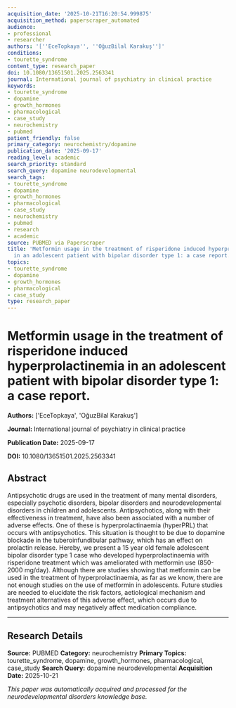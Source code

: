 ```yaml
---
acquisition_date: '2025-10-21T16:20:54.999875'
acquisition_method: paperscraper_automated
audience:
- professional
- researcher
authors: '[''EceTopkaya'', ''OğuzBilal Karakuş'']'
conditions:
- tourette_syndrome
content_type: research_paper
doi: 10.1080/13651501.2025.2563341
journal: International journal of psychiatry in clinical practice
keywords:
- tourette_syndrome
- dopamine
- growth_hormones
- pharmacological
- case_study
- neurochemistry
- pubmed
patient_friendly: false
primary_category: neurochemistry/dopamine
publication_date: '2025-09-17'
reading_level: academic
search_priority: standard
search_query: dopamine neurodevelopmental
search_tags:
- tourette_syndrome
- dopamine
- growth_hormones
- pharmacological
- case_study
- neurochemistry
- pubmed
- research
- academic
source: PUBMED via Paperscraper
title: 'Metformin usage in the treatment of risperidone induced hyperprolactinemia
  in an adolescent patient with bipolar disorder type 1: a case report.'
topics:
- tourette_syndrome
- dopamine
- growth_hormones
- pharmacological
- case_study
type: research_paper
---
```


# Metformin usage in the treatment of risperidone induced hyperprolactinemia in an adolescent patient with bipolar disorder type 1: a case report.

**Authors:** ['EceTopkaya', 'OğuzBilal Karakuş']

**Journal:** International journal of psychiatry in clinical practice

**Publication Date:** 2025-09-17

**DOI:** 10.1080/13651501.2025.2563341

## Abstract

Antipsychotic drugs are used in the treatment of many mental disorders, especially psychotic disorders, bipolar disorders and neurodevelopmental disorders in children and adolescents. Antipsychotics, along with their effectiveness in treatment, have also been associated with a number of adverse effects. One of these is hyperprolactinaemia (hyperPRL) that occurs with antipsychotics. This situation is thought to be due to dopamine blockade in the tuberoinfundibular pathway, which has an effect on prolactin release. Hereby, we present a 15 year old female adolescent bipolar disorder type 1 case who developed hyperprolactinaemia with risperidone treatment which was ameliorated with metformin use (850-2000 mg/day). Although there are studies showing that metformin can be used in the treatment of hyperprolactinaemia, as far as we know, there are not enough studies on the use of metformin in adolescents. Future studies are needed to elucidate the risk factors, aetiological mechanism and treatment alternatives of this adverse effect, which occurs due to antipsychotics and may negatively affect medication compliance.

---

## Research Details

**Source:** PUBMED
**Category:** neurochemistry
**Primary Topics:** tourette_syndrome, dopamine, growth_hormones, pharmacological, case_study
**Search Query:** dopamine neurodevelopmental
**Acquisition Date:** 2025-10-21

*This paper was automatically acquired and processed for the neurodevelopmental disorders knowledge base.*
